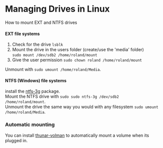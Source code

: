 # Managing Drives in Linux

How to mount EXT and NTFS drives

#### EXT file systems

1. Check for the drive ```lsblk```
2. Mount the drive in the users folder (create/use the 'media' folder)\
```sudo mount /dev/sdb2 /home/roland/mount```
3. Give the user permission
```sudo chown roland /home/roland/mount```

Unmount with ```sudo umount /home/roland/Media```.

#### NTFS (Windows) file systems

install the [ntfs-3g](https://wiki.archlinux.org/index.php/NTFS-3G) package.\
Mount the NTFS drive with ```sudo sudo ntfs-3g /dev/sdb2 /home/roland/mount```.\
Unmount the drive the same way you would with any filesystem ```sudo umount /home/roland/Media```.

### Automatic mounting

You can install [thunar-volman](https://www.archlinux.org/packages/extra/x86_64/thunar-volman/) to automatically mount a volume when its plugged in.
